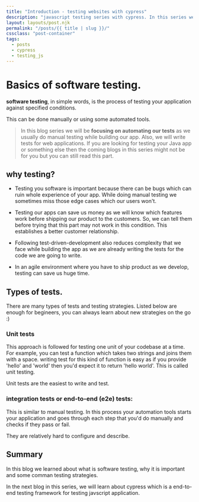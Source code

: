 ```yaml
---
title: "Introduction - testing websites with cypress"
description: "javascript testing series with cypress. In this series we will use cypress for end-to-end testing of our websites. We will also learn how to test react apps with cypress"
layout: layouts/post.njk
permalink: "/posts/{{ title | slug }}/"
cssclass: "post-container"
tags:
  - posts
  - cypress
  - testing_js
---
```


# Basics of software testing.

**software testing**, in simple words, is the process of testing your application against specified conditions.

This can be done manually or using some automated tools.

> In this blog series we will be **focusing on automating our tests** as we usually do manual testing while building our app. Also, we will write tests for web applications. If you are looking for testing your Java app or something else then the coming blogs in this series might not be for you but you can still read this part.

## why testing?

- Testing you software is important because there can be bugs which can ruin whole experience of your app. While doing manual testing we sometimes miss those edge cases which our users won't.

- Testing our apps can save us money as we will know which features work before shipping our product to the customers. So, we can tell them before trying that this part may not work in this condition. This establishes a better customer relationship.

- Following test-driven-development also reduces complexity that we face while building the app as we are already writing the tests for the code we are going to write.

- In an agile environment where you have to ship product as we develop, testing can save us huge time.

## Types of tests.

There are many types of tests and testing strategies. Listed below are enough for begineers, you can always learn about new strategies on the go :)

### Unit tests

This approach is followed for testing one unit of your codebase at a time. For example, you can test a function which takes two strings and joins them with a space. writing test for this kind of function is easy as if you provide 'hello' and 'world' then you'd expect it to return 'hello world'. This is called unit testing.

Unit tests are the easiest to write and test.

### integration tests or end-to-end (e2e) tests:

This is similar to manual testing. In this process your automation tools starts your application and goes through each step that you'd do manually and checks if they pass or fail.

They are relatively hard to configure and describe.

## Summary

In this blog we learned about what is software testing, why it is important and some comman testing strategies.

In the next blog in this series, we will learn about cypress which is a end-to-end testing framework for testing javscript application.
